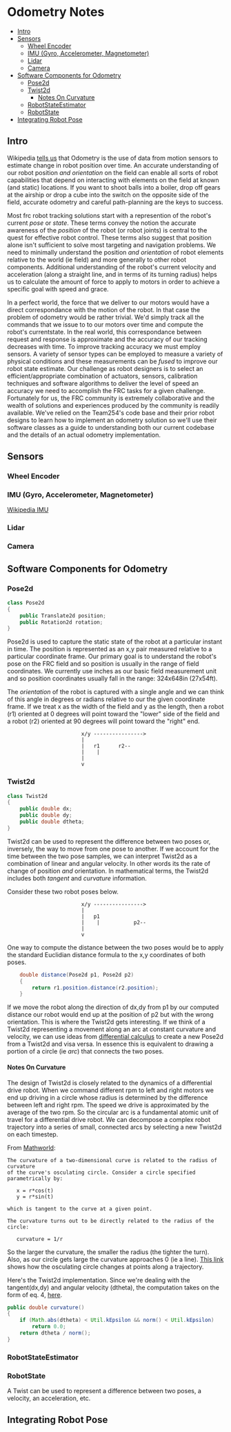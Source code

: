 # Odometry Notes

<!-- TOC depthFrom:2 depthTo:6 orderedList:false updateOnSave:true withLinks:true -->

- [Intro](#intro)
- [Sensors](#sensors)
    - [Wheel Encoder](#wheel-encoder)
    - [IMU (Gyro, Accelerometer, Magnetometer)](#imu-gyro-accelerometer-magnetometer)
    - [Lidar](#lidar)
    - [Camera](#camera)
- [Software Components for Odometry](#software-components-for-odometry)
    - [Pose2d](#pose2d)
    - [Twist2d](#twist2d)
        - [Notes On Curvature](#notes-on-curvature)
    - [RobotStateEstimator](#robotstateestimator)
    - [RobotState](#robotstate)
- [Integrating Robot Pose](#integrating-robot-pose)

<!-- /TOC -->

## Intro

Wikipedia [tells us](https://en.wikipedia.org/wiki/Odometry) that Odometry is
the use of data from motion sensors to estimate change in robot position over
time.  An accurate understanding of our robot position _and orientation_ on the
field can enable all sorts of robot capabilities that depend on
interacting with elements on the field at known (and static) locations.
If you want to shoot balls into a boiler, drop off gears at the airship
or drop a cube into the switch on the opposite side of the field, accurate
odometry and careful path-planning are the keys to success.

Most frc robot tracking solutions start with a represention of the robot's
current _pose_ or _state_.  These terms convey the notion the accurate 
awareness of the _position_ of the robot (or robot joints) is central to the
quest for effective robot control.  These terms also suggest that position
alone isn't sufficient to solve most targeting and navigation problems. We need 
to minimally understand the position _and orientation_ of robot elements relative
to the world (ie field) and more generally to other robot components. Additional
understanding of the robot's current velocity and acceleration (along a
straight line, and in terms of its turning radius) helps us to calculate
the amount of force to apply to motors in order to achieve a specific goal with
speed and grace.

In a perfect world, the force that we deliver to our motors would have a direct
correspondance with the motion of the robot.  In that case the problem of
odometry would be rather trivial.  We'd simply track all the commands that
we issue to to our motors over time and compute the robot's currentstate.
In the real world, this correspondance between request and response is
approximate and the accuracy of our tracking decreases with time. To
improve tracking accuracy we must employ sensors. A variety of sensor types
can be employed to measure a variety of physical conditions and these
measurements can be _fused_ to improve our robot state estimate. Our challenge
as robot designers is to select an efficient/appropriate combination of
actuators, sensors, calibration techniques and software algorithms to deliver
the level of speed an accuracy we need to accomplish the FRC tasks for
a given challenge.  Fortunately for us, the FRC community is extremely
collaborative and the wealth of solutions and experiences produced by the
community is readily available.  We've relied on the Team254's code base
and their prior robot designs to learn how to implement an odometry
solution so we'll use their software classes as a guide to understanding
both our current codebase and the details of an actual odometry implementation.

## Sensors

### Wheel Encoder

### IMU (Gyro, Accelerometer, Magnetometer)

[Wikipedia IMU](https://en.wikipedia.org/wiki/Inertial_measurement_unit)

### Lidar
### Camera

## Software Components for Odometry

### Pose2d

``` java
class Pose2d
{
    public Translate2d position;
    public Rotation2d rotation;
}
```

Pose2d is used to capture the static state of the robot at a particular
instant in time.  The position is represented as an x,y pair measured relative
to a particular coordinate frame.  Our primary goal is to understand the robot's
pose on the FRC field and so position is usually in the range of field
coordinates.  We currently use inches as our basic field measurement unit
and so position coordinates usually fall in the range: 324x648in (27x54ft). 

The _orientation_ of the robot is captured with a single angle and we can
think of this angle in degrees or radians relative to our the given coordinate
frame.  If we treat x as the width of the field and y as the length, then a
robot (r1) oriented at 0 degrees will point toward the "lower" side of the field 
and a robot (r2) oriented at 90 degrees will point toward the "right" end.

                            x/y ---------------->
                            |
                            |   r1      r2--
                            |    |
                            |
                            v


### Twist2d

``` java
class Twist2d
{
    public double dx;
    public double dy;
    public double dtheta;
}
```

Twist2d can be used to represent the difference between two poses or, inversely,
the way to move from one pose to another. If we account for the time between
the two pose samples, we can interpret Twist2d as a combination of linear and
angular velocity. In other words its the rate of change of position _and_
orientation. In mathematical terms, the Twist2d includes both _tangent_ and 
_curvature_ information.

Consider these two robot poses below. 

                            x/y ---------------->
                            |
                            |   p1
                            |    |           p2--
                            |
                            v

One way to compute the distance between the two poses would be to apply
the standard Euclidian distance formula to the x,y coordinates of both
poses.

``` java
    double distance(Pose2d p1, Pose2d p2)
    {
        return r1.position.distance(r2.position);
    }
```

If we move the robot along the direction of dx,dy from p1 by our computed
distance our robot would end up at the position of p2 but with the wrong
orientation.  This is where the Twist2d gets interesting.  If we think
of a Twist2d representing a movement along an arc at constant curvature
and velocity, we can use ideas from [differential calculus](https://en.wikipedia.org/wiki/Differential_calculus) to create a new Pose2d
from a Twist2d and visa versa.  In essence this is equivalent to drawing
a portion of a circle (ie _arc_) that connects the two poses.

#### Notes On Curvature

The design of Twist2d is closely related to the dynamics of a differential
drive robot.  When we command different rpm to left and right motors
we end up driving in a circle whose radius is determined by the difference
between left and right rpm. The speed we drive is approximated by the
average of the two rpm. So the circular arc is a fundamental atomic
unit of travel for a differential drive robot.  We can decompose a
complex robot trajectory into a series of small, connected arcs by 
selecting a new Twist2d on each timestep.


From [Mathworld](http://mathworld.wolfram.com/Curvature.html):

``` text
The curvature of a two-dimensional curve is related to the radius of curvature
of the curve's osculating circle. Consider a circle specified parametrically by:

   x = r*cos(t)
   y = r*sin(t)

which is tangent to the curve at a given point.

The curvature turns out to be directly related to the radius of the circle:

   curvature = 1/r
```

So the larger the curvature, the smaller the radius (the tighter the turn).  
Also, as our circle gets large the curvature approaches 0 (ie a line).
[This link](http://mathworld.wolfram.com/OsculatingCircle.html) shows how
the osculating circle changes at points along a trajectory.

Here's the Twist2d implementation. Since we're dealing with the tangent(dx,dy)
and angular velocity (dtheta), the computation takes on the form of eq. 4,
[here](http://mathworld.wolfram.com/Curvature.html).

``` java
public double curvature()
{
    if (Math.abs(dtheta) < Util.kEpsilon && norm() < Util.kEpsilon)
        return 0.0;
    return dtheta / norm();
}
```

### RobotStateEstimator

### RobotState

A Twist can be used to represent a difference between two poses, a velocity,
an acceleration, etc.

## Integrating Robot Pose


